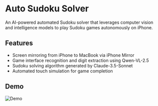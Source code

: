 # Auto Sudoku Solver

An AI-powered automated Sudoku solver that leverages computer vision and intelligence models to play Sudoku games autonomously on iPhone.

## Features

- Screen mirroring from iPhone to MacBook via iPhone Mirror
- Game interface recognition and digit extraction using Qwen-VL-2.5
- Sudoku solving algorithm generated by Claude-3.5-Sonnet
- Automated touch simulation for game completion

## Demo
![Demo](sudoku_demo.gif)
